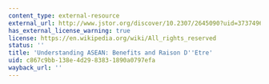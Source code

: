 ```yaml
---
content_type: external-resource
external_url: http://www.jstor.org/discover/10.2307/2645090?uid=3737496&uid=2129&uid=2&uid=70&uid=4&sid=47698835675027
has_external_license_warning: true
license: https://en.wikipedia.org/wiki/All_rights_reserved
status: ''
title: 'Understanding ASEAN: Benefits and Raison D''Etre'
uid: c867c9bb-138e-4d29-8383-1890a0797efa
wayback_url: ''
---
```

